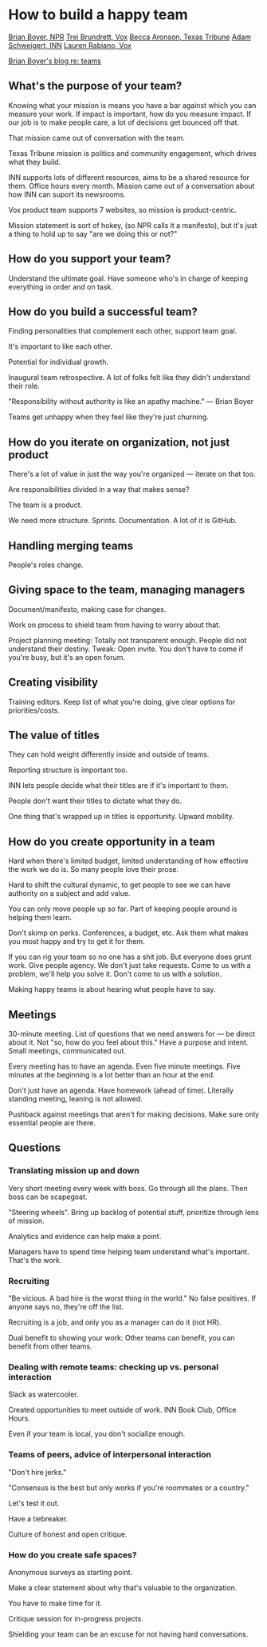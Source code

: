 # How to build a happy team

[Brian Boyer, NPR](https://twitter.com/brianboyer)
[Trei Brundrett, Vox](https://twitter.com/clockwerks)
[Becca Aronson, Texas Tribune](http://www.texastribune.org/about/staff/becca-aaronson/)
[Adam Schweigert, INN](http://investigativenewsnetwork.org/author/aschweigert/)
[Lauren Rabiano, Vox](http://www.laurenrabaino.com/)

[Brian Boyer's blog re: teams](http://happyhacks.tumblr.com)

## What's the purpose of your team?

Knowing what your mission is means you have a bar against which you can measure your work. If impact is important, how do you measure impact. If our job is to make people care, a lot of decisions get bounced off that.

That mission came out of conversation with the team.

Texas Tribune mission is politics and community engagement, which drives what they build.

INN supports lots of different resources, aims to be a shared resource for them. Office hours every month. Mission came out of a conversation about how INN can suport its newsrooms.

Vox product team supports 7 websites, so mission is product-centric.

Mission statement is sort of hokey, (so NPR calls it a manifesto), but it's just a thing to hold up to say "are we doing this or not?"

## How do you support your team?

Understand the ultimate goal. Have someone who's in charge of keeping everything in order and on task.


## How do you build a successful team?

Finding personalities that complement each other, support team goal.

It's important to like each other.

Potential for individual growth.

Inaugural team retrospective. A lot of folks felt like they didn't understand their role.

"Responsibility without authority is like an apathy machine." — Brian Boyer

Teams get unhappy when they feel like they're just churning.

## How do you iterate on organization, not just product

There's a lot of value in just the way you're organized — iterate on that too.

Are responsibilities divided in a way that makes sense?

The team is a product.

We need more structure. Sprints. Documentation. A lot of it is GitHub.

## Handling merging teams

People's roles change.

## Giving space to the team, managing managers

Document/manifesto, making case for changes.

Work on process to shield team from having to worry about that.

Project planning meeting: Totally not transparent enough. People did not understand their destiny. Tweak: Open invite. You don't have to come if you're busy, but it's an open forum.

## Creating visibility

Training editors. Keep list of what you're doing, give clear options for priorities/costs.

## The value of titles

They can hold weight differently inside and outside of teams.

Reporting structure is important too.

INN lets people decide what their titles are if it's important to them.

People don't want their titles to dictate what they do.

One thing that's wrapped up in titles is opportunity. Upward mobility.

## How do you create opportunity in a team

Hard when there's limited budget, limited understanding of how effective the work we do is. So many people love their prose.

Hard to shift the cultural dynamic, to get people to see we can have authority on a subject and add value.

You can only move people up so far. Part of keeping people around is helping them learn.

Don't skimp on perks. Conferences, a budget, etc. Ask them what makes you most happy and try to get it for them.

If you can rig your team so no one has a shit job. But everyone does grunt work. Give people agency. We don't just take requests. Come to us with a problem, we'll help you solve it. Don't come to us with a solution.

Making happy teams is about hearing what people have to say.

## Meetings

30-minute meeting. List of questions that we need answers for — be direct about it. Not "so, how do you feel about this." Have a purpose and intent. Small meetings, communicated out.

Every meeting has to have an agenda. Even five minute meetings. Five minutes at the beginning is a lot better than an hour at the end.

Don't just have an agenda. Have homework (ahead of time). Literally standing meeting, leaning is not allowed.

Pushback against meetings that aren't for making decisions. Make sure only essential people are there.

## Questions

### Translating mission up and down

Very short meeting every week with boss. Go through all the plans. Then boss can be scapegoat.

"Steering wheels". Bring up backlog of potential stuff, prioritize through lens of mission. 

Analytics and evidence can help make a point.

Managers have to spend time helping team understand what's important. That's the work.

### Recruiting

"Be vicious. A bad hire is the worst thing in the world." No false positives. If anyone says no, they're off the list.

Recruiting is a job, and only you as a manager can do it (not HR).

Dual benefit to showing your work: Other teams can benefit, you can benefit from other teams.

### Dealing with remote teams: checking up vs. personal interaction

Slack as watercooler.

Created opportunities to meet outside of work. INN Book Club, Office Hours.

Even if your team is local, you don't socialize enough.

### Teams of peers, advice of interpersonal interaction

"Don't hire jerks."

"Consensus is the best but only works if you're roommates or a country."

Let's test it out.

Have a tiebreaker.

Culture of honest and open critique.

### How do you create safe spaces?

Anonymous surveys as starting point.

Make a clear statement about why that's valuable to the organization.

You have to make time for it.

Critique session for in-progress projects.

Shielding your team can be an excuse for not having hard conversations.